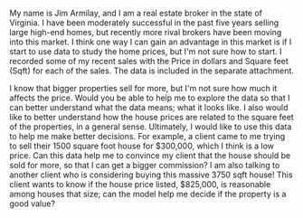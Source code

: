 My name is Jim Armilay, and I am a real estate broker in the state of Virginia. I have been moderately successful in the past five years selling large high-end homes, but recently more rival brokers have been moving into this market. I think one way I can gain an advantage in this market is if I start to use data to study the home prices, but I'm not sure how to start. I recorded some of my recent sales with the Price in dollars and Square feet (Sqft) for each of the sales. The data is included in the separate attachment. 

I know that bigger properties sell for more, but I'm not sure how much it affects the price. Would you be able to help me to explore the data so that I can better understand what the data means; what it looks like. I also would like to better understand how the house prices are related to the square feet of the properties, in a general sense. Ultimately, I would like to use this data to help me make better decisions. For example, a client came to me trying to sell their 1500 square foot house for $300,000, which I think is a low price. Can this data help me to convince my client that the house should be sold for more, so that I can get a bigger commission? I am also talking to another client who is considering buying this massive 3750 sqft house! This client wants to know if the house price listed, $825,000, is reasonable among houses that size; can the model help me decide if the property is a good value?
